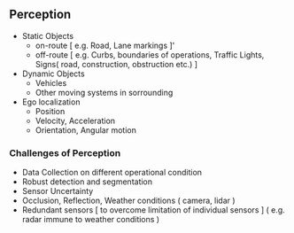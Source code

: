 ## Perception

- Static Objects 
  - on-route [ e.g. Road, Lane markings ]'
  - off-route [ e.g. Curbs, boundaries of operations, Traffic Lights, Signs( road, construction, obstruction etc.) ]
- Dynamic Objects
  - Vehicles
  - Other moving systems in sorrounding
- Ego localization
  - Position
  - Velocity, Acceleration
  - Orientation, Angular motion

### Challenges of Perception

- Data Collection on different operational condition
- Robust detection and segmentation
- Sensor Uncertainty
- Occlusion, Reflection, Weather conditions ( camera, lidar )
- Redundant sensors [ to overcome limitation of individual sensors ] ( e.g. radar immune to weather conditions )

